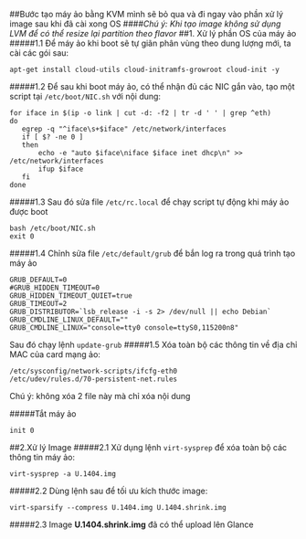 ##Bước tạo máy ảo bằng KVM mình sẽ bỏ qua và đi ngay vào phần xử lý image sau khi đã cài xong OS
####<i>Chú ý: Khi tạo image không sử dụng LVM để có thể resize lại partition theo flavor</i>
##1. Xử lý phần OS của máy ảo
#####1.1 Để máy ảo khi boot sẽ tự giãn phân vùng theo dung lượng mới, ta cài các gói sau:
```
apt-get install cloud-utils cloud-initramfs-growroot cloud-init -y
```
#####1.2 Để sau khi boot máy ảo, có thể nhận đủ các NIC gắn vào, tạo một script tại `/etc/boot/NIC.sh` với nội dung:
```
for iface in $(ip -o link | cut -d: -f2 | tr -d ' ' | grep ^eth)
do
   egrep -q "^iface\s+$iface" /etc/network/interfaces
   if [ $? -ne 0 ]
   then
       echo -e "auto $iface\niface $iface inet dhcp\n" >> /etc/network/interfaces
       ifup $iface
   fi
done
```
#####1.3 Sau đó sửa file `/etc/rc.local` để chạy script tự động khi máy ảo được boot
```
bash /etc/boot/NIC.sh
exit 0
```
#####1.4 Chỉnh sửa file `/etc/default/grub` để bắn log ra trong quá trình tạo máy ảo
```
GRUB_DEFAULT=0
#GRUB_HIDDEN_TIMEOUT=0
GRUB_HIDDEN_TIMEOUT_QUIET=true
GRUB_TIMEOUT=2
GRUB_DISTRIBUTOR=`lsb_release -i -s 2> /dev/null || echo Debian`
GRUB_CMDLINE_LINUX_DEFAULT=""
GRUB_CMDLINE_LINUX="console=tty0 console=ttyS0,115200n8"
```
Sau đó chạy lệnh
`update-grub`
#####1.5 Xóa toàn bộ các thông tin về địa chỉ MAC của card mạng ảo:
```
/etc/sysconfig/network-scripts/ifcfg-eth0 
/etc/udev/rules.d/70-persistent-net.rules
```
Chú ý: không xóa 2 file này mà chỉ xóa nội dung 

#####Tắt máy ảo 
```
init 0
```

##2.Xử lý Image 
#####2.1 Xử dụng lệnh `virt-sysprep` để xóa toàn bộ các thông tin máy ảo:
```
virt-sysprep -a U.1404.img
```
#####2.2 Dùng lệnh sau để tối ưu kích thước image:
```
virt-sparsify --compress U.1404.img U.1404.shrink.img
```
#####2.3 Image <b>U.1404.shrink.img</b> đã có thể upload lên Glance
